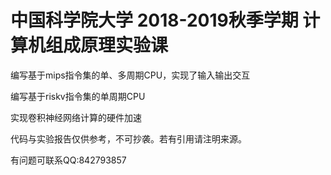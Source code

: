# 中国科学院大学 2018-2019秋季学期 计算机组成原理实验课

编写基于mips指令集的单、多周期CPU，实现了输入输出交互 

编写基于riskv指令集的单周期CPU 

实现卷积神经网络计算的硬件加速 

代码与实验报告仅供参考，不可抄袭。若有引用请注明来源。

有问题可联系QQ:842793857


